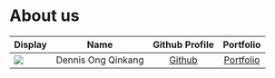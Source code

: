 # About us

Display |        Name        |               Github Profile                | Portfolio 
--------|:------------------:|:-------------------------------------------:|:---------:
![](https://via.placeholder.com/100.png?text=Photo) | Dennis Ong Qinkang | [Github](https://github.com/dendendenden04) | [Portfolio](docs/team/dennisoqk.md)

